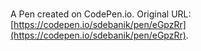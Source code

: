 # 

A Pen created on CodePen.io. Original URL: [https://codepen.io/sdebanik/pen/eGpzRr](https://codepen.io/sdebanik/pen/eGpzRr).


